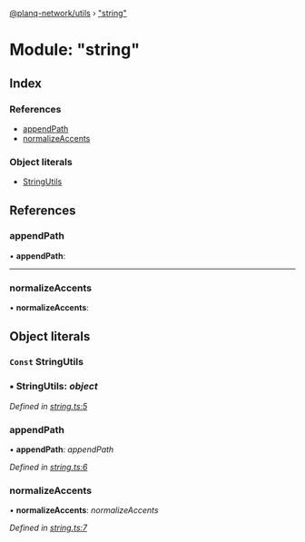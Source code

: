 [@planq-network/utils](../README.md) › ["string"](_string_.md)

# Module: "string"

## Index

### References

* [appendPath](_string_.md#appendpath)
* [normalizeAccents](_string_.md#normalizeaccents)

### Object literals

* [StringUtils](_string_.md#const-stringutils)

## References

###  appendPath

• **appendPath**:

___

###  normalizeAccents

• **normalizeAccents**:

## Object literals

### `Const` StringUtils

### ▪ **StringUtils**: *object*

*Defined in [string.ts:5](https://github.com/planq-network/planq-sdk/blob/master/packages/sdk/utils/src/string.ts#L5)*

###  appendPath

• **appendPath**: *appendPath*

*Defined in [string.ts:6](https://github.com/planq-network/planq-sdk/blob/master/packages/sdk/utils/src/string.ts#L6)*

###  normalizeAccents

• **normalizeAccents**: *normalizeAccents*

*Defined in [string.ts:7](https://github.com/planq-network/planq-sdk/blob/master/packages/sdk/utils/src/string.ts#L7)*

